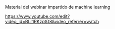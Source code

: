 Material del webinar impartido de machine learning

https://www.youtube.com/edit?video_id=BLr1RKzptG8&video_referrer=watch
